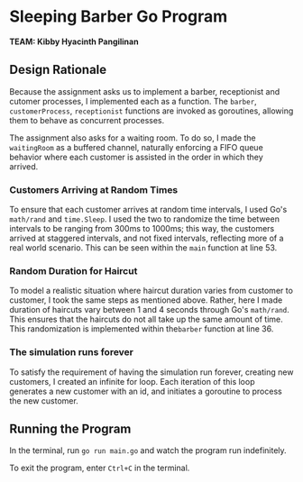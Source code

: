 # Sleeping Barber Go Program

**TEAM: Kibby Hyacinth Pangilinan**

## Design Rationale

Because the assignment asks us to implement a barber, receptionist and cutomer processes, I implemented each as a function. The `barber`, `customerProcess`, `receptionist` functions are invoked as goroutines, allowing them to behave as concurrent processes.

The assignment also asks for a waiting room. To do so, I made the `waitingRoom` as a buffered channel, naturally enforcing a FIFO queue behavior where each customer is assisted in the order in which they arrived. 

### Customers Arriving at Random Times

To ensure that each customer arrives at random time intervals, I used Go's `math/rand` and `time.Sleep`. I used the two to randomize the time between intervals to be ranging from 300ms to 1000ms; this way, the customers arrived at staggered intervals, and not fixed intervals, reflecting more of a real world scenario. This can be seen within the `main` function at line 53.

### Random Duration for Haircut

To model a realistic situation where haircut duration varies from customer to customer, I took the same steps as mentioned above. Rather, here I made duration of haircuts vary between 1 and 4 seconds through Go's `math/rand`. This ensures that the haircuts do not all take up the same amount of time. This randomization is implemented within the`barber` function at line 36.

### The simulation runs forever

To satisfy the requirement of having the simulation run forever, creating new customers, I created an infinite for loop. Each iteration of this loop generates a new customer with an id, and initiates a goroutine to process the new customer.


## Running the Program

In the terminal, run `go run main.go` and watch the program run indefinitely.

To exit the program, enter `Ctrl+C` in the terminal.